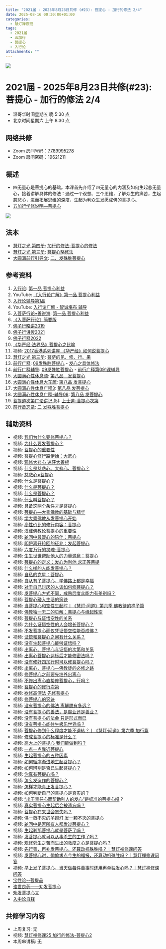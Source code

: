 ```yaml
---
title: "2021届 - 2025年8月23日共修 (#23): 菩提心 - 加行的修法 2/4"
date: 2025-08-16 00:30:00+01:00
categories:
  - 慧灯禅修班
tags:
  - 2021届
  - 五加行
  - 菩提心
  - 入行论
attachments: ""
---
```

![](/f/up/maxresdefault.jpg)

# 2021届 - 2025年8月23日共修(#23): 菩提心 - 加行的修法 2/4

* 温哥华时间星期五 晚 5:30 点
* 北京时间星期六 上午 8:30 点

## 网络共修

* Zoom 房间号码：[7789995278](https://zoom.us/j/7789995278)
* Zoom 房间密码：19621211

## 概述

* 四无量心是菩提心的基础。本课首先介绍了四无量心的内涵及如何生起悲无量心，接着讲解具体的修法：通过一个观想、三个思维，了解众生的痛苦，生起慈悲心，进而拓展思维的深度，生起为利众生发愿成佛的菩提心。
* [](<>)[](<>)[](<>)[](<>)[](<>)[](<>)[](<>)[](<>)[](<>)[](https://fohuifayu.com/index.php/huideng-jiangtang/chanxiuke/zen-04/8656-zen04-gy)[](https://fohuifayu.com/index.php/huideng-jiangtang/chanxiuke/zen-04/8656-zen04-gy)[五加行学修说明—菩提心](https://fohuifayu.com/index.php/huideng-jiangtang/chanxiuke/zen-04/8657-zen04-ptx)

![](/f/up/lotus-978659_1280-300x200.jpg)

[](https://fohuifayu.com/index.php/huideng-jiangtang/chanxiuke/zen-04/8657-zen04-ptx)

## 法本

* [](<>)[](<>)[](<>)[](https://huidengchanxiu.net/books/b3/)[](https://fohuifayu.com/index.php/huideng-zhiguang/huideng-series/si-ce)[](https://fohuifayu.com/index.php/huideng-zhiguang/huideng-series/si-ce/236-a00033)[](https://fohuifayu.com/index.php/huideng-zhiguang/huideng-chanxiu/di-si-ce)[](https://fohuifayu.com/index.php/other-column/xiangguan-jinglun/lundian/qianxing-yindaowen/8394-d42)[](https://fohuifayu.com/index.php/huideng-zhiguang/huideng-chanxiu)[慧灯之光 第四册](https://fohuifayu.com/index.php/huideng-zhiguang/huideng-series/si-ce): [加行的修法-菩提心的修法](https://fohuifayu.com/index.php/huideng-zhiguang/huideng-series/si-ce/180-a00028?title=)
* [慧灯之光 第三册](https://fohuifayu.com/index.php/huideng-zhiguang/huideng-series/san-ce): [菩提心略修法](https://fohuifayu.com/index.php/huideng-zhiguang/huideng-series/san-ce/140-a00008)
* [大圆满前行引导文](https://huidengchanxiu.net/refs/qxgs/dymqx-fcgs): [二、发殊胜菩提心](https://huidengchanxiu.net/refs/qxgs/dymqx-fcgs#%E4%BA%8C%E5%8F%91%E6%AE%8A%E8%83%9C%E8%8F%A9%E6%8F%90%E5%BF%83)

## 参考资料

1. [](https://huidengchanxiu.net/refs/qxgs)[](https://www.xianmixuezi.com/%E9%81%93%E6%AC%A1%E7%AC%AC%E6%96%87%E5%BA%93/%E8%8F%A9%E6%8F%90%E9%81%93%E6%AC%A1%E7%AC%AC%E5%B9%BF%E8%AE%BA/%E5%9B%9B%E8%8F%A9%E6%8F%90%E9%81%93%E6%AC%A1%E7%AC%AC%E5%B9%BF%E8%AE%BA%E8%AE%B2%E8%AE%B0%E4%B8%89/%E4%B8%8B%E5%A3%AB%E9%81%93)[入行论](https://huidengchanxiu.net/refs/rxl/): [第一品 菩提心利益](https://huidengchanxiu.net/refs/rxl/01)
2. YouTube: [《入行论广解》第一品 菩提心利益](https://www.youtube.com/playlist?list=PLpQ93rK3nqoAZyiVvrQo2aLXtgyQ_l7I1)
3. [入行论辅导第1品](https://huidengchanxiu.net/refs/rxl/fudao/rxl-fd01)
4. YouTube: [入行论广解 - 智诚堪布 辅导](https://www.youtube.com/playlist?list=PL5y-PP7QihJ19S0ubwKo5pUOOcZByHowx)
5. [入菩萨行论•善说海](https://huidengchanxiu.net/refs/rxl/ssh): [第一品 菩提心利益](https://huidengchanxiu.net/refs/rxl/ssh#%E7%AC%AC%E4%B8%80%E5%93%81-%E8%8F%A9%E6%8F%90%E5%BF%83%E5%88%A9%E7%9B%8A)
6. [《入菩萨行论》简要版](https://fohuifayu.com/index.php/huideng-jiangtang/fojiao-xinlixue/rupusaxinglun-jianyaoban)
7. [佛子行略讲2019](https://www.zhihuihai.net/%E6%99%BA%E6%82%B2%E5%AD%A6%E5%A0%82/2022%E4%BC%A0%E6%B3%95/%E4%BD%9B%E5%AD%90%E8%A1%8C%E9%87%8A2022/%E4%BD%9B%E5%AD%90%E8%A1%8C%E7%95%A5%E8%AE%B22019)
8. [佛子行讲传2021](https://www.zhihuihai.net/%E6%99%BA%E6%82%B2%E5%AD%A6%E5%A0%82/2022%E4%BC%A0%E6%B3%95/%E4%BD%9B%E5%AD%90%E8%A1%8C%E9%87%8A2022/%E4%BD%9B%E5%AD%90%E8%A1%8C%E8%AE%B2%E4%BC%A02021)
9. [佛子行释2022](https://www.zhihuihai.net/%E6%99%BA%E6%82%B2%E5%AD%A6%E5%A0%82/2022%E4%BC%A0%E6%B3%95/%E4%BD%9B%E5%AD%90%E8%A1%8C%E9%87%8A2022)
10. [《华严经·法界品》菩提心之比喻](https://www.xianmixuezi.com/%E9%81%93%E6%AC%A1%E7%AC%AC%E6%96%87%E5%BA%93/%E8%8F%A9%E6%8F%90%E9%81%93%E6%AC%A1%E7%AC%AC%E5%B9%BF%E8%AE%BA/%E4%B9%9D%E8%8F%A9%E6%8F%90%E9%81%93%E6%AC%A1%E7%AC%AC%E5%B9%BF%E8%AE%BA%E8%AE%B2%E8%AE%B0%E5%85%AB/%E9%99%84%E5%BD%95%E4%B8%89%E5%8D%8E%E4%B8%A5%E7%BB%8F%E6%B3%95%E7%95%8C%E5%93%81%E8%8F%A9%E6%8F%90%E5%BF%83%E4%B9%8B%E6%AF%94%E5%96%BB)
11. 视频: [2017香港系列讲座 《华严经》如何说菩提心](https://fohuifayu.com/index.php/huideng-jiangtang/huanqiu-xilie/xianggang-diqu/2697-l17094)
12. [慧灯之光 第三册](https://fohuifayu.com/index.php/huideng-zhiguang/huideng-series/san-ce): [菩萨的见、修、行、果](https://fohuifayu.com/index.php/huideng-zhiguang/huideng-series/san-ce/141-a00009)
13. [前行广释](https://huidengchanxiu.net/refs/qxgs): [09发殊胜菩提心](https://huidengchanxiu.net/refs/qxgs/qxgs-09ptx) - [发心之具体修法](https://huidengchanxiu.net/refs/qxgs/qxgs-09ptx#%E5%8F%91%E5%BF%83%E4%B9%8B%E5%85%B7%E4%BD%93%E4%BF%AE%E6%B3%95)
14. [前行广释辅导](https://huidengchanxiu.net/refs/fudao): [09发殊胜菩提心](https://huidengchanxiu.net/refs/qxgs/fudao/qxgsfd-09ptx) - [前行广释第091课辅导](https://huidengchanxiu.net/refs/qxgs/fudao/qxgsfd-09ptx#%E5%89%8D%E8%A1%8C%E5%B9%BF%E9%87%8A%E7%AC%AC091%E8%AF%BE%E8%BE%85%E5%AF%BC)
15. [大圆满心性休息颂](https://huidengchanxiu.net/refs/dymxxxx/dymxxxx): [第八品　发菩提心](https://huidengchanxiu.net/refs/dymxxxx/dymxxxx#%E7%AC%AC%E5%85%AB%E5%93%81%E5%8F%91%E8%8F%A9%E6%8F%90%E5%BF%83)
16. [大圆满心性休息大车疏](https://huidengchanxiu.net/refs/dymxxxx/dymxxxx-dcs): [第八品 发菩提心](https://huidengchanxiu.net/refs/dymxxxx/dymxxxx-dcs#%E7%AC%AC%E5%85%AB%E5%93%81-%E5%8F%91%E8%8F%A9%E6%8F%90%E5%BF%83)
17. [大圆满心性休息广释3](https://huidengchanxiu.net/refs/dymxxxx/dymxxxx-gs3): [第八品 发菩提心](https://huidengchanxiu.net/refs/dymxxxx/dymxxxx-gs3#%E7%AC%AC%E5%85%AB%E5%93%81-%E5%8F%91%E8%8F%A9%E6%8F%90%E5%BF%83)
18. [大圆满心性休息广释-辅导08](https://huidengchanxiu.net/refs/dymxxxx/fudao/fd-08): [第八品 发菩提心](https://huidengchanxiu.net/refs/dymxxxx/fudao/fd-08#%E7%AC%AC%E5%85%AB%E5%93%81%E5%8F%91%E8%8F%A9%E6%8F%90%E5%BF%83)
19. [菩提道次第广论讲记 (5)](https://huidengchanxiu.net/refs/ptdcdgl/5): [上士道-菩提心次第](https://huidengchanxiu.net/refs/ptdcdgl/5/#%E4%B8%8A%E5%A3%AB%E9%81%93-%E8%8F%A9%E6%8F%90%E5%BF%83%E6%AC%A1%E7%AC%AC%E7%9B%AE%E5%BD%95)
20. [前行备忘录](https://huidengchanxiu.net/refs/qxbwl/): [二 发殊胜菩提心](https://huidengchanxiu.net/refs/qxbwl/#%E4%BA%8C-%E5%8F%91%E6%AE%8A%E8%83%9C%E8%8F%A9%E6%8F%90%E5%BF%83)

## **辅助资料**

* [](https://fohuifayu.com/index.php/shipin-jingcui/wenda-zhailu/8615-v21021-v11)[](https://fohuifayu.com/index.php/shipin-jingcui/wenda-zhailu/2575-V16083-V04?title=)视频: [](https://fohuifayu.com/index.php/shipin-jingcui/wenda-zhailu/10178-w17049-v01)[我们为什么要修菩提心？](https://fohuifayu.com/index.php/shipin-jingcui/jingcai-shipin/10716-y10005-y06?title=)
* 视频: [为什么要发菩提心？](https://fohuifayu.com/index.php/shipin-jingcui/jingcai-shipin/3480-Y16124-Y01?title=)
* 视频: [菩提心的重要性](https://fohuifayu.com/index.php/shipin-jingcui/jingcai-shipin/5021-Y16028-Y01?title=)
* 视频: [菩提心修行路伊始：大悲心](https://fohuifayu.com/index.php/shipin-jingcui/jingcai-shipin/10679-y10005-y01?title=)
* 视频: [观修大悲心 速获大善根](https://fohuifayu.com/index.php/shipin-jingcui/jingcai-shipin/10715-y10005-y05)
* 视频: [什么是慈悲心、大悲心、菩提心？](https://fohuifayu.com/index.php/shipin-jingcui/wenda-zhailu/5036-V18110-V01?title=)
* 视频: [慈悲心≠菩提心](https://fohuifayu.com/index.php/shipin-jingcui/jingcai-shipin/9382-y17011-y01?title=)
* 视频: [什么是菩提心？](https://fohuifayu.com/index.php/shipin-jingcui/jingcai-shipin/4330-Y14011-Y06?title=)
* 视频: [什么是菩提心？](https://fohuifayu.com/index.php/shipin-jingcui/jingcai-shipin/3036-Y16125-Y03?title=)
* 视频: [什么是菩提心？](https://fohuifayu.com/index.php/shipin-jingcui/jingcai-shipin/2628-Y16039-Y01?title=)
* 视频:[ 什么叫菩提心？](https://fohuifayu.com/index.php/shipin-jingcui/jingcai-shipin/3600-Y16011-Y15?title=)
* 视频: [具备这两个条件才是菩提心](https://fohuifayu.com/index.php/shipin-jingcui/jingcai-shipin/4290-Y14001-Y12?title=)
* 视频: [菩提心—大乘佛教的基础与精华](https://fohuifayu.com/index.php/shipin-jingcui/jingcai-shipin/3983-Y16132-Y01?title=)
* 视频: [学大乘佛教从发菩提心开始](https://fohuifayu.com/index.php/shipin-jingcui/jingcai-shipin/10562-y16027-y02?title=)
* 视频: [高性价比的修行内容：菩提心](https://fohuifayu.com/index.php/shipin-jingcui/jingcai-shipin/10608-y17094-y02?title=)
* 视频: [汉藏佛教论菩提心的重要性](https://fohuifayu.com/index.php/shipin-jingcui/jingcai-shipin/10313-y16018-y03?title=)
* 视频: [轮回中最暖心的陪伴：菩提心](https://fohuifayu.com/index.php/shipin-jingcui/jingcai-shipin/10377-y17007-y03?title=)
* 视频: [即将离开轮回的征兆：发起菩提心](https://fohuifayu.com/index.php/shipin-jingcui/jingcai-shipin/10268-y16018-y04?title=)
* 视频: [六度万行的灵魂-菩提心](https://fohuifayu.com/index.php/shipin-jingcui/jingcai-shipin/10360-y12002-y01?title=) 
* 视频: [生生世世帮助他人的力量源泉：菩提心](https://fohuifayu.com/index.php/shipin-jingcui/jingcai-shipin/10677-y17094-y12?title=)
* 视频: [菩提心的定义：发心为利他 求正等菩提](https://fohuifayu.com/index.php/shipin-jingcui/jingcai-shipin/10677-y17094-y12?title=)
* 视频: [什么样的人能发菩提心？](https://fohuifayu.com/index.php/shipin-jingcui/jingcai-shipin/10382-y12002-y08?title=)
* [](https://fohuifayu.com/index.php/shipin-jingcui/jingcai-shipin/10677-y17094-y12?title=)视频: [](<>)[自私的克星：菩提心](https://fohuifayu.com/index.php/shipin-jingcui/jingcai-shipin/10626-y17094-y05?title=)
* 视频: [自从有了菩提心，学佛路上都是幸福](https://fohuifayu.com/index.php/shipin-jingcui/jingcai-shipin/10676-y17094-y11?title=)
* 视频: [对于自己讨厌的人该如何修菩提心？](https://fohuifayu.com/index.php/shipin-jingcui/wenda-zhailu/5752-V18080-V03?title=)
* 视频: [发菩提心方式不同，成熟后度众能力有差别吗？](https://fohuifayu.com/index.php/shipin-jingcui/wenda-zhailu/5567-V16134-V10?title=)
* 视频: [菩提心融入生活的窍诀](https://fohuifayu.com/index.php/shipin-jingcui/jingcai-shipin/4761-Y10041-Y16?title=)
* 视频: [](https://fohuifayu.com/index.php/shipin-jingcui/jingcai-shipin/10663-y17094-y10?title=)[当菩提心和空性生起时丨《慧灯·问道》第六季 佛教徒的样子篇](https://fohuifayu.com/index.php/shipin-jingcui/huideng-wendao/diliuji/fojiaotu-style/5971-w21016?title=)
* 视频: [佛教独一无二的见解：菩提心与缘起性空](https://fohuifayu.com/index.php/shipin-jingcui/jingcai-shipin/5141-Y16029-Y01?title=)
* 视频: [菩提心与证悟空性的关系](https://fohuifayu.com/index.php/shipin-jingcui/wenda-zhailu/3677-V17023-V12?title=)
* 视频: [为什么证悟空性的人会增长菩提心？](https://fohuifayu.com/index.php/shipin-jingcui/jingcai-shipin/9259-y16026-y05?title=)
* 视频: [不发菩提心而仅凭证悟空性能否成佛？](https://fohuifayu.com/index.php/shipin-jingcui/wenda-zhailu/2476-V16025-V02?title=)
* 视频: [证悟和菩提心之间有什么关系？](https://fohuifayu.com/index.php/shipin-jingcui/wenda-zhailu/4994-V19032-V04?title=)
* [](https://fohuifayu.com/index.php/shipin-jingcui/wenda-zhailu/4994-V19032-V04?title=)视频: [没有生起菩提心能够证悟吗？](https://fohuifayu.com/index.php/shipin-jingcui/wenda-zhailu/8708-v21022-v08?title=)
* 视频: [出离心、菩提心与证悟的次第和关系](https://fohuifayu.com/index.php/shipin-jingcui/wenda-zhailu/4901-V19009-V10?title=)
* 视频: [出离心菩提心达标后才能修密法吗？](https://fohuifayu.com/index.php/shipin-jingcui/wenda-zhailu/3834-V16030-V02?title=)
* 视频: [没有修好四加行时可以修菩提心吗？](https://fohuifayu.com/index.php/shipin-jingcui/wenda-zhailu/2371-V16018-V02?title=)
* 视频: [出离心、菩提心—佛教徒的必修之路](https://fohuifayu.com/index.php/shipin-jingcui/jingcai-shipin/1924-Y00041?title=)
* 视频: [修菩提心之前要先培养出离心](https://fohuifayu.com/index.php/shipin-jingcui/jingcai-shipin/10521-y12014-y06?title=)
* 视频: [不修出离心直接修菩提心，行吗？](https://fohuifayu.com/index.php/shipin-jingcui/jingcai-shipin/10402-y12002-y09?title=)
* 视频: [菩提心的修行次第](https://fohuifayu.com/index.php/shipin-jingcui/jingcai-shipin/10467-y12014-y03?title=)
* 视频: [欲修高深法   先修菩提心](https://fohuifayu.com/index.php/shipin-jingcui/jingcai-shipin/10457-y12003-y08?title=)
* 视频: [修菩提心的窍诀](https://fohuifayu.com/index.php/shipin-jingcui/jingcai-shipin/10345-y17007-y02?title=)
* 视频: [没有菩提心的佛法 离解脱有多远？](https://fohuifayu.com/index.php/shipin-jingcui/jingcai-shipin/4784-Y10001-Y05?title=)
* 视频: [没有菩提心的善法，是魔业还是善业？](https://fohuifayu.com/index.php/shipin-jingcui/wenda-zhailu/3276-V17021-V06?title=)
* 视频: [没有菩提心的法会  只是形式而已](https://fohuifayu.com/index.php/shipin-jingcui/jingcai-shipin/10487-y16027-y08?title=)
* 视频: [没有菩提心能往生极乐世界吗？](https://fohuifayu.com/index.php/shipin-jingcui/jingcai-shipin/10458-y12014-y01?title=)
* 视频: [菩提心修到什么程度才能不退转？丨《慧灯·问道》第六季 加行篇](https://fohuifayu.com/index.php/shipin-jingcui/huideng-wendao/diliuji/jiaxing-pian/5919-w21330?title=)
* 视频: [修成菩提心的标准是什么？](https://fohuifayu.com/index.php/shipin-jingcui/wenda-zhailu/5568-V17002-V04?title=)
* 视频: [高大上的菩提心 我们能做到吗？](https://fohuifayu.com/index.php/shipin-jingcui/jingcai-shipin/5683-Y17021-Y01?title=)
* 视频: [一点一点靠近菩提心](https://fohuifayu.com/index.php/shipin-jingcui/jingcai-shipin/5619-Y17019-Y01?title=)
* 视频: [生起菩提心的五种因素](https://fohuifayu.com/index.php/shipin-jingcui/jingcai-shipin/10547-y16027-y01?title=)
* 视频: [如何循序渐进地生起菩提心？](https://fohuifayu.com/index.php/shipin-jingcui/jingcai-shipin/5303-Y17012-Y01?title=)
* 视频: [如何辨别是否已生起菩提心？](https://fohuifayu.com/index.php/shipin-jingcui/wenda-zhailu/2207-W16020-V02?title=)
* 视频: [你真有菩提心吗？](https://fohuifayu.com/index.php/shipin-jingcui/jingcai-shipin/10485-y12014-y04?title=)
* 视频: [怎么发造作的菩提心？](https://fohuifayu.com/index.php/shipin-jingcui/jingcai-shipin/2965-Y16126-Y09?title=)
* 视频: [怎样才能真正发菩提心？](https://fohuifayu.com/index.php/shipin-jingcui/jingcai-shipin/3156-Y16125-Y01?title=)
* 视频: [如何判断自己的菩提心是真实的？](https://fohuifayu.com/index.php/shipin-jingcui/wenda-zhailu/4124-V16010-V09?title=)
* 视频: [](<>)[“出于责任心而帮助别人的发心”是标准的菩提心吗](https://fohuifayu.com/index.php/shipin-jingcui/wenda-zhailu/2206-W16020-V01?title=)？
* 视频: [真实菩提心生起后会被遗忘吗？](https://fohuifayu.com/index.php/shipin-jingcui/wenda-zhailu/4508-V18090-V09?title=)
* 视频: [菩提心在来世会忘失吗？](https://fohuifayu.com/index.php/shipin-jingcui/wenda-zhailu/4078-V17081-V09?title=)
* 视频: [供一盏不灭的羊蹄灯 发一颗不灭的菩提心](https://fohuifayu.com/index.php/shipin-jingcui/jingcai-shipin/4340-Y14011-Y07?title=)
* 视频: [轮回中是否所有人都发过菩提心？](https://fohuifayu.com/index.php/shipin-jingcui/wenda-zhailu/4335-V18081-V02?title=)
* 视频: [生起刹那菩提心就是菩萨了吗？](https://fohuifayu.com/index.php/shipin-jingcui/wenda-zhailu/3909-V18080-V04?title=)
* 视频: [发菩提心就可以从事杀生的工作了吗？](https://fohuifayu.com/index.php/shipin-jingcui/wenda-zhailu/3145-V17001-V08?title=)
* 视频: [观修旁生之苦而生出的救度之心是菩提心吗？](https://fohuifayu.com/index.php/shipin-jingcui/wenda-zhailu/2388-V16018-V05?title=)
* 视频: [先行善，再补发菩提心，还算动机殊胜吗？｜慧灯禅修课问答](https://fohuifayu.com/index.php/shipin-jingcui/chanxiu-wenda/diyice/sgss/10617-r24102-v003?title=)
* 视频: [发菩提心时，偷偷求点今生的福报，还算动机殊胜吗？｜慧灯禅修课问答](https://fohuifayu.com/index.php/shipin-jingcui/chanxiu-wenda/diyice/sgss/10610-r24102-v001)
* 视频: [早上发了菩提心，当天做每件善事时还用再单独发心吗？｜慧灯禅修课问答](https://fohuifayu.com/index.php/shipin-jingcui/chanxiu-wenda/diyice/sgss/10615-r24102-v002?title=)
* [宝性论--菩提品](https://huidengchanxiu.net/refs/misc/bxl/)
* [浊世良药——劝发菩提心](https://www.xianmixuezi.com/%E7%94%98%E9%9C%B2%E5%A6%99%E6%B3%95%E7%B3%BB%E5%88%97/%E7%94%98%E9%9C%B2%E5%A6%99%E6%B3%956-%E8%AD%A6%E4%B8%96%E9%92%9F/%E6%B5%8A%E4%B8%96%E8%89%AF%E8%8D%AF-%E5%8A%9D%E5%8F%91%E8%8F%A9%E6%8F%90%E5%BF%83)
* [劝发菩提心文](https://www.xianmixuezi.com/%E5%87%80%E5%9C%9F%E6%96%87%E5%BA%93/08-%E5%8A%9D%E5%8F%91%E8%8F%A9%E6%8F%90%E5%BF%83%E6%96%87/)
* [入中论自释](https://www.xianmixuezi.com/%E8%88%AC%E8%8B%A5%E6%96%87%E5%BA%93/%E8%88%AC%E8%8B%A5%E6%96%87%E5%BA%938-%E5%85%A5%E4%B8%AD%E8%AE%BA%E8%87%AA%E9%87%8A/)               

## **共修学习内容**

* 上周复习: [](<>)[](<>)[](<>)[](<>)[](<>)[](<>)[](<>)[](/f/up/开显解脱道略释1-思考题.pptx)[](/f/up/开显解脱道略释2-思考题.pptx)[](/f/up/开显解脱道略释3-思考题.pptx)[](/f/up/开显解脱道略释4-思考题.pptx)[](https://fohuifayu.com/index.php/huideng-jiangtang/chanxiuke/zen-04/2542-l17092)无[](<>)[](<>)[](<>)[](<>)[](<>)[](<>)[](<>)[](<>)[](<>)[](<>)[](<>)
* 视频: [慧灯禅修课25 加行的修法-菩提心2](https://fohuifayu.com/index.php/huideng-jiangtang/chanxiuke/zen-04/2801-l18079)
* 本周串讲稿: [](/f/up/串讲稿-皈依.docx)[](<>)[](<>)[](<>)[](<>)[](<>)[](<>)[](<>)[](<>)[](<>)[](<>)[](<>)[](<>)无[](<>)[](<>)[](<>)[](<>)[](<>)[](<>)[](<>)[](<>)[](<>)[](<>)[](<>)

